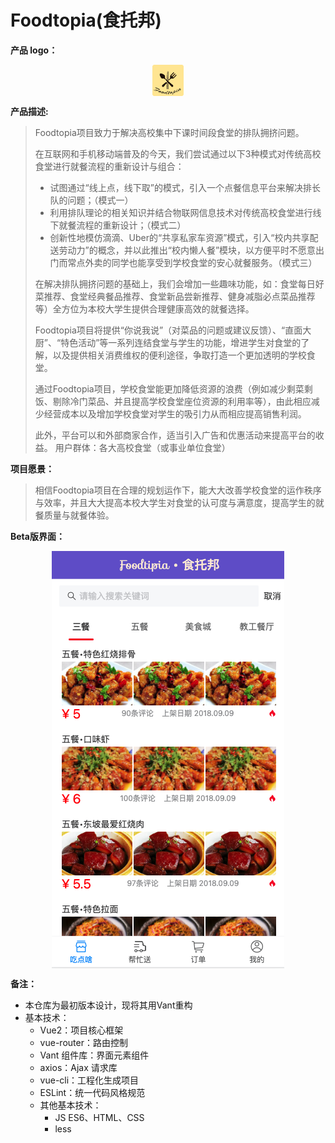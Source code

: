 # Foodtopia(食托邦)

**产品 logo：**

<p align="center">
    <img src="README.assets/logo.jpeg" alt="logo" width="10%" align="center"/>
</p>



**产品描述:** 

> Foodtopia项目致力于解决高校集中下课时间段食堂的排队拥挤问题。
>
> 在互联网和手机移动端普及的今天，我们尝试通过以下3种模式对传统高校食堂进行就餐流程的重新设计与组合：
>
> + 试图通过“线上点，线下取”的模式，引入一个点餐信息平台来解决排长队的问题；（模式一）
> + 利用排队理论的相关知识并结合物联网信息技术对传统高校食堂进行线下就餐流程的重新设计；（模式二）
> + 创新性地模仿滴滴、Uber的“共享私家车资源”模式，引入“校内共享配送劳动力”的概念，并以此推出“校内懒人餐”模块，以方便平时不愿意出门而常点外卖的同学也能享受到学校食堂的安心就餐服务。（模式三）
>
> 在解决排队拥挤问题的基础上，我们会增加一些趣味功能，如：食堂每日好菜推荐、食堂经典餐品推荐、食堂新品尝新推荐、健身减脂必点菜品推荐等）全方位为本校大学生提供合理健康高效的就餐选择。
>
> Foodtopia项目将提供“你说我说”（对菜品的问题或建议反馈）、“直面大厨”、“特色活动”等一系列连结食堂与学生的功能，增进学生对食堂的了解，以及提供相关消费维权的便利途径，争取打造一个更加透明的学校食堂。
>
> 通过Foodtopia项目，学校食堂能更加降低资源的浪费（例如减少剩菜剩饭、剔除冷门菜品、并且提高学校食堂座位资源的利用率等），由此相应减少经营成本以及增加学校食堂对学生的吸引力从而相应提高销售利润。
>
> 此外，平台可以和外部商家合作，适当引入广告和优惠活动来提高平台的收益。
> 用户群体：各大高校食堂（或事业单位食堂）

**项目愿景：**

> 相信Foodtopia项目在合理的规划运作下，能大大改善学校食堂的运作秩序与效率，并且大大提高本校大学生对食堂的认可度与满意度，提高学生的就餐质量与就餐体验。

**Beta版界面：**

<p align="center">
    <img src="README.assets/show.png" alt="show" style="zoom:100%;" align="center"/>
</p>

**备注：**

+ 本仓库为最初版本设计，现将其用Vant重构
+ 基本技术：
  + Vue2：项目核心框架
  + vue-router：路由控制
  + Vant 组件库：界面元素组件
  + axios：Ajax 请求库
  + vue-cli：工程化生成项目
  + ESLint：统一代码风格规范
  + 其他基本技术：
    + JS ES6、HTML、CSS
    + less




